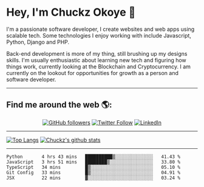 # Hey, I'm Chuckz Okoye 👑


I'm a passionate software developer, I create websites and web apps using scalable tech. Some technologies I enjoy working with include Javascript, Python, Django and PHP.

Back-end development is more of my thing, still brushing up my designs skills. I'm usually enthusiastic about learning new tech and figuring how things work, currently looking at the Blockchain and Cryptocurrency.
I am currently on the lookout for opportunities for growth as a person and software developer.

-----

## Find me around the web 🌎:
<p align="center">
    <a href="https://github.com/tricelex"><img alt="GitHub followers" src="https://img.shields.io/github/followers/tricelex?style=social"></a>
	<a href="https://twitter.com/chuckzokoye"><img alt="Twitter Follow" src="https://img.shields.io/twitter/follow/chuckzokoye?style=social"></a>
	<a href="https://www.linkedin.com/in/chuckzokoye"><img src="https://img.shields.io/badge/LinkedIn--_.svg?style=social&logo=linkedin" alt="LinkedIn"></a>
</p>

-----
[![Top Langs](https://github-readme-stats.vercel.app/api/top-langs/?username=tricelex)](https://github.com/anuraghazra/github-readme-stats)   [![Chuckz's github stats](https://github-readme-stats.vercel.app/api?username=tricelex&count_private=true&show_icons=true&theme=shades-of-purple)](https://github.com/anuraghazra/github-readme-stats)





-----

<!--START_SECTION:waka-->
```text
Python       4 hrs 43 mins   ██████████▒░░░░░░░░░░░░░░   41.43 % 
JavaScript   3 hrs 51 mins   ████████▒░░░░░░░░░░░░░░░░   33.80 % 
TypeScript   34 mins         █▒░░░░░░░░░░░░░░░░░░░░░░░   05.10 % 
Git Config   33 mins         █▒░░░░░░░░░░░░░░░░░░░░░░░   04.91 % 
JSX          22 mins         ▓░░░░░░░░░░░░░░░░░░░░░░░░   03.24 % 
```
<!--END_SECTION:waka-->